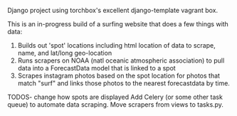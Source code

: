 Django project using torchbox's excellent django-template vagrant box. 

This is an in-progress build of a surfing website that does a few things with data:

  1. Builds out 'spot' locations including html location of data to scrape, name, and lat/long geo-location
  2. Runs scrapers on NOAA (natl oceanic atmospheric association) to pull data into a ForecastData model that is linked to a spot
  3. Scrapes instagram photos based on the spot location for photos that match "surf" and links those photos to the nearest forecastdata by time.
  

TODOS-
change how spots are displayed
Add Celery (or some other task queue) to automate data scraping. Move scrapers from views to tasks.py.
